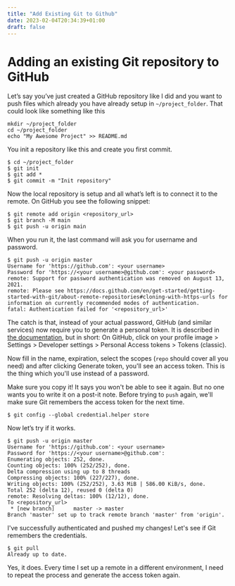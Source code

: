 ```yaml
---
title: "Add Existing Git to Github"
date: 2023-02-04T20:34:39+01:00
draft: false
---
```


# Adding an existing Git repository to GitHub

Let’s say you’ve just created a GitHub repository like I did and you want to push files which already you have already setup in `~/project_folder`. That could look like something like this

```
mkdir ~/project_folder
cd ~/project_folder
echo "My Awesome Project" >> README.md
```

 You init a repository like this and create you first commit.

```
$ cd ~/project_folder
$ git init
$ git add *
$ git commit -m "Init repository"
```

Now the local repository is setup and all what’s left is to connect it to the remote. On GitHub you see the following snippet:

```
$ git remote add origin <repository_url>
$ git branch -M main
$ git push -u origin main
```

When you run it, the last command will ask you for username and password.

```
$ git push -u origin master            
Username for 'https://github.com': <your username>
Password for 'https://<your username>@github.com': <your password>
remote: Support for password authentication was removed on August 13, 2021.
remote: Please see https://docs.github.com/en/get-started/getting-started-with-git/about-remote-repositories#cloning-with-https-urls for information on currently recommended modes of authentication.
fatal: Authentication failed for '<repository_url>'
```

The catch is that, instead of your actual password, GitHub (and similar services) now require you to generate a personal token. It is described in [the documentation](https://docs.github.com/en/authentication/keeping-your-account-and-data-secure/creating-a-personal-access-token), but in short: On GitHub, click on your profile image > Settings > Developer settings > Personal Access tokens > Tokens (classic).

Now fill in the name, expiration, select the scopes (`repo` should cover all you need) and after clicking Generate token, you'll see an access token. This is the thing which you'll use instead of a password.

Make sure you copy it! It says you won't be able to see it again. But no one wants you to write it on a post-it note. Before trying to `push` again, we'll make sure Git remembers the access token for the next time.

```
$ git config --global credential.helper store
```

Now let’s try if it works.

```
$ git push -u origin master                  
Username for 'https://github.com': <your username>
Password for 'https://<your username>@github.com': 
Enumerating objects: 252, done.
Counting objects: 100% (252/252), done.
Delta compression using up to 8 threads
Compressing objects: 100% (227/227), done.
Writing objects: 100% (252/252), 3.63 MiB | 586.00 KiB/s, done.
Total 252 (delta 12), reused 0 (delta 0)
remote: Resolving deltas: 100% (12/12), done.
To <repository_url>
 * [new branch]      master -> master
Branch 'master' set up to track remote branch 'master' from 'origin'.
```

I've successfully authenticated and pushed my changes! Let's see if Git remembers the credentials.

```
$ git pull
Already up to date.
```

Yes, it does. Every time I set up a remote in a different environment, I need to repeat the process and generate the access token again.
